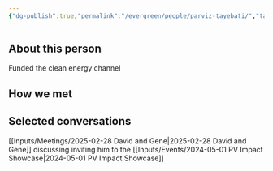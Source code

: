 ```yaml
---
{"dg-publish":true,"permalink":"/evergreen/people/parviz-tayebati/","tags":["people"]}
---
```


## About this person
Funded the clean energy channel 

## How we met


## Selected conversations
[[Inputs/Meetings/2025-02-28 David and Gene\|2025-02-28 David and Gene]] discussing inviting him to the [[Inputs/Events/2024-05-01 PV Impact Showcase\|2024-05-01 PV Impact Showcase]]